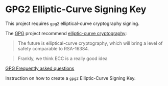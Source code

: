 # GPG2 Elliptic-Curve Signing Key

This project requires `gpg2` elliptical-curve cryptography signing.

The [GPG][gpg] project recommend [elliptic-curve
cryptography][elliptic-curve]:

> The future is elliptical-curve cryptography, which will bring a
> level of safety comparable to RSA-16384.

> Frankly, we think ECC is a really good idea

[GPG Frequently asked questions][gpg-faq]

[elliptic-curve]: <https://en.wikipedia.org/wiki/Elliptic-curve_cryptography>
[gpg]: <https://gnupg.org/software/index.html>
[gpg-faq]: <https://web.archive.org/web/20201013025348/https://www.gnupg.org/faq/gnupg-faq.html>

Instruction on how to create a `gpg2` Elliptic-Curve Signing Key.
